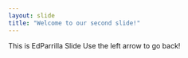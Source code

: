 ```yaml
---
layout: slide
title: "Welcome to our second slide!"
---
```

This is EdParrilla Slide
Use the left arrow to go back!
